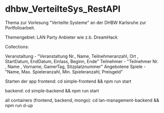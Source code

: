 # dhbw_VerteilteSys_RestAPI

Thema zur Vorlesung "Verteilte Systeme" an der DHBW Karlsruhe zur Portfolioarbeit.

Themengebiet: LAN Party Anbieter wie z.b. DreamHack

Collections:

Veranstaltung - "Veranstaltung Nr., Name, Teilnehmeranzahl, Ort , StartDatum, EndDatum, Einlass, Beginn, Ende"
Teilnehmer - "Teilnehmer Nr. , Name , Vorname, GamerTag, Sitzplatznummer"
Angebotene Spiele - "Name, Max. Spieleranzahl, Min. Spieleranzahl, Preisgeld"

Starten der app
frontend: cd simple-frontend && npm run start

backend: cd simple-backend && npm run start

all containers (frontend, backend, mongo): cd lan-management-backend && npm run d-up
